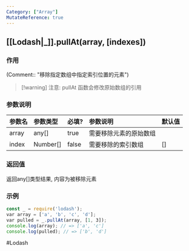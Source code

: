 ```yaml
---
Category: ["Array"]
MutateReference: true
---
```

## [[Lodash|_]].pullAt(array, \[indexes\])
### 作用
(Comment:: "移除指定数组中指定索引位置的元素")

> [!warning] 注意: pullAt 函数会修改原始数组的引用

### 参数说明
| 参数名 | 参数类型 | 必填? | 参数说明 | 默认值 |
|:--- |:--- |:--- |:--- |:--- |
| array | any[] | true | 需要移除元素的原始数组 |  |
| index | Number[] | false | 需要移除的索引数组 | [] | 

### 返回值
返回any[]类型结果, 内容为被移除元素

### 示例
```javascript
const _ = require('lodash');
var array = ['a', 'b', 'c', 'd'];
var pulled = _.pullAt(array, [1, 3]);
console.log(array); // => ['a', 'c']
console.log(pulled); // => ['b', 'd']
```

#Lodash 